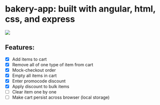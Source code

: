 # bakery-app: built with angular, html, css, and express

![](http://i.imgur.com/LedNFle.png)

## Features: 
- [x] Add items to cart
- [x] Remove all of one type of item from cart
- [x] Mock-checkout order
- [x] Empty all items in cart
- [x] Enter promocode discount
- [x] Apply discount to bulk items
- [ ] Clear item one by one
- [ ] Make cart persist across browser (local storage)
